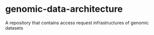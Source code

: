 # genomic-data-architecture
A repository that contains access request infrastructures of genomic datasets

